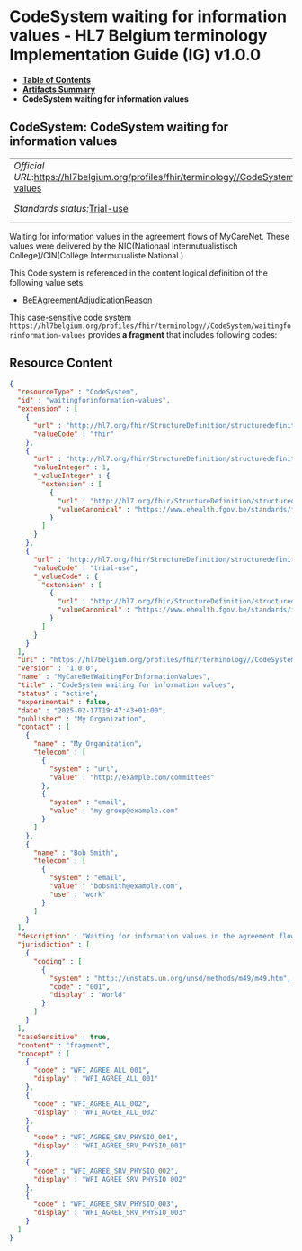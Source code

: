 # CodeSystem waiting for information values - HL7 Belgium terminology Implementation Guide (IG) v1.0.0

* [**Table of Contents**](toc.md)
* [**Artifacts Summary**](artifacts.md)
* **CodeSystem waiting for information values**

## CodeSystem: CodeSystem waiting for information values 

| | | |
| :--- | :--- | :--- |
| *Official URL*:https://hl7belgium.org/profiles/fhir/terminology//CodeSystem/waitingforinformation-values | *Version*:1.0.0 | |
| *Standards status:*[Trial-use](http://hl7.org/fhir/R4/versions.html#std-process) | [Maturity Level](http://hl7.org/fhir/versions.html#maturity): 1 | *Computable Name*:MyCareNetWaitingForInformationValues |

 
Waiting for information values in the agreement flows of MyCareNet. These values were delivered by the NIC(Nationaal Intermutualistisch College)/CIN(Collège Intermutualiste National.) 

 This Code system is referenced in the content logical definition of the following value sets: 

* [BeEAgreementAdjudicationReason](ValueSet-eagreementadjudicationreason.md)

This case-sensitive code system `https://hl7belgium.org/profiles/fhir/terminology//CodeSystem/waitingforinformation-values` provides **a fragment** that includes following codes:



## Resource Content

```json
{
  "resourceType" : "CodeSystem",
  "id" : "waitingforinformation-values",
  "extension" : [
    {
      "url" : "http://hl7.org/fhir/StructureDefinition/structuredefinition-wg",
      "valueCode" : "fhir"
    },
    {
      "url" : "http://hl7.org/fhir/StructureDefinition/structuredefinition-fmm",
      "valueInteger" : 1,
      "_valueInteger" : {
        "extension" : [
          {
            "url" : "http://hl7.org/fhir/StructureDefinition/structuredefinition-conformance-derivedFrom",
            "valueCanonical" : "https://www.ehealth.fgov.be/standards/fhir/mycarenet/ImplementationGuide/hl7.fhir.be.mycarenet"
          }
        ]
      }
    },
    {
      "url" : "http://hl7.org/fhir/StructureDefinition/structuredefinition-standards-status",
      "valueCode" : "trial-use",
      "_valueCode" : {
        "extension" : [
          {
            "url" : "http://hl7.org/fhir/StructureDefinition/structuredefinition-conformance-derivedFrom",
            "valueCanonical" : "https://www.ehealth.fgov.be/standards/fhir/mycarenet/ImplementationGuide/hl7.fhir.be.mycarenet"
          }
        ]
      }
    }
  ],
  "url" : "https://hl7belgium.org/profiles/fhir/terminology//CodeSystem/waitingforinformation-values",
  "version" : "1.0.0",
  "name" : "MyCareNetWaitingForInformationValues",
  "title" : "CodeSystem waiting for information values",
  "status" : "active",
  "experimental" : false,
  "date" : "2025-02-17T19:47:43+01:00",
  "publisher" : "My Organization",
  "contact" : [
    {
      "name" : "My Organization",
      "telecom" : [
        {
          "system" : "url",
          "value" : "http://example.com/committees"
        },
        {
          "system" : "email",
          "value" : "my-group@example.com"
        }
      ]
    },
    {
      "name" : "Bob Smith",
      "telecom" : [
        {
          "system" : "email",
          "value" : "bobsmith@example.com",
          "use" : "work"
        }
      ]
    }
  ],
  "description" : "Waiting for information values in the agreement flows of MyCareNet. These values were delivered by the \nNIC(Nationaal Intermutualistisch College)/CIN(Collège Intermutualiste National.)",
  "jurisdiction" : [
    {
      "coding" : [
        {
          "system" : "http://unstats.un.org/unsd/methods/m49/m49.htm",
          "code" : "001",
          "display" : "World"
        }
      ]
    }
  ],
  "caseSensitive" : true,
  "content" : "fragment",
  "concept" : [
    {
      "code" : "WFI_AGREE_ALL_001",
      "display" : "WFI_AGREE_ALL_001"
    },
    {
      "code" : "WFI_AGREE_ALL_002",
      "display" : "WFI_AGREE_ALL_002"
    },
    {
      "code" : "WFI_AGREE_SRV_PHYSIO_001",
      "display" : "WFI_AGREE_SRV_PHYSIO_001"
    },
    {
      "code" : "WFI_AGREE_SRV_PHYSIO_002",
      "display" : "WFI_AGREE_SRV_PHYSIO_002"
    },
    {
      "code" : "WFI_AGREE_SRV_PHYSIO_003",
      "display" : "WFI_AGREE_SRV_PHYSIO_003"
    }
  ]
}

```
